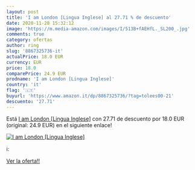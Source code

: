 ```yaml
---
layout: post
title: 'I am London [Lingua Inglese] al 27.71 % de descuento'
date: 2020-11-28 15:32:12
image: 'https://m.media-amazon.com/images/I/513B+fAEHfL._SL200_.jpg'
comments: true
category: ofertas
author: ring
slug: '8867325736-it'
actualPrice: 18.0 EUR
currency: EUR
price: 18.0
comparePrice: 24.9 EUR
prodname: 'I am London [Lingua Inglese]'
country: 'it'
flag: '🇮🇹'
buyurl: 'https://www.amazon.it/dp/8867325736/?tag=tolees00-21'
descuento: '27.71'
---
```


Está [I am London [Lingua Inglese]](https://www.amazon.it/dp/8867325736/?tag=tolees00-21) con 27.71 de descuento por 18.0 EUR (original: 24.9 EUR) en el siguiente enlace!

[![I am London [Lingua Inglese]](https://m.media-amazon.com/images/I/513B+fAEHfL._SL200_.jpg)](https://www.amazon.it/dp/8867325736/?tag=tolees00-21)

ℹ️:


[Ver la oferta!!](https://www.amazon.it/dp/8867325736/?tag=tolees00-21)
